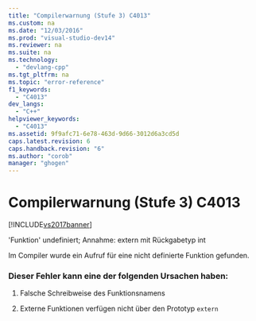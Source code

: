 ```yaml
---
title: "Compilerwarnung (Stufe 3) C4013"
ms.custom: na
ms.date: "12/03/2016"
ms.prod: "visual-studio-dev14"
ms.reviewer: na
ms.suite: na
ms.technology: 
  - "devlang-cpp"
ms.tgt_pltfrm: na
ms.topic: "error-reference"
f1_keywords: 
  - "C4013"
dev_langs: 
  - "C++"
helpviewer_keywords: 
  - "C4013"
ms.assetid: 9f9afc71-6e78-463d-9d66-3012d6a3cd5d
caps.latest.revision: 6
caps.handback.revision: "6"
ms.author: "corob"
manager: "ghogen"
---
```

# Compilerwarnung (Stufe 3) C4013
[!INCLUDE[vs2017banner](../../assembler/inline/includes/vs2017banner.md)]

'Funktion' undefiniert; Annahme: extern mit Rückgabetyp int  
  
 Im Compiler wurde ein Aufruf für eine nicht definierte Funktion gefunden.  
  
### Dieser Fehler kann eine der folgenden Ursachen haben:  
  
1.  Falsche Schreibweise des Funktionsnamens  
  
2.  Externe Funktionen verfügen nicht über den Prototyp `extern`